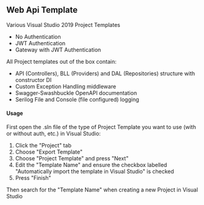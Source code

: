 ## Web Api Template

Various Visual Studio 2019 Project Templates
  * No Authentication
  * JWT Authentication
  * Gateway with JWT Authentication

All Project templates out of the box contain:
  * API (Controllers), BLL (Providers) and DAL (Repositories) structure with constructor DI
  * Custom Exception Handling middleware
  * Swagger-Swashbuckle OpenAPI documentation
  * Serilog File and Console (file configured) logging

#### Usage

First open the .sln file of the type of Project Template you want to use (with or without auth, etc.) in Visual Studio:
  1. Click the "Project" tab
  2. Choose "Export Template"
  3. Choose "Project Template" and press "Next"
  4. Edit the "Template Name" and ensure the checkbox labelled "Automatically import the template in Visual Studio" is checked
  5. Press "Finish"

Then search for the "Template Name" when creating a new Project in Visual Studio


